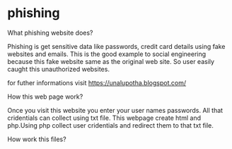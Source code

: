 # phishing


What phishing website does?

Phishing is get sensitive data like passwords, credit card details using fake websites and emails. This is the good example to social 
engineering because this fake website same as the original web site. So user easily caught this unauthorized websites. 

for futher informations visit  https://unalupotha.blogspot.com/

How this web page work?

Once you visit this website you enter your user names passwords. All that cridentials can collect using txt file. This webpage create html 
and php.Using php collect user cridentials and redirect them to that txt file.

How work this files?





